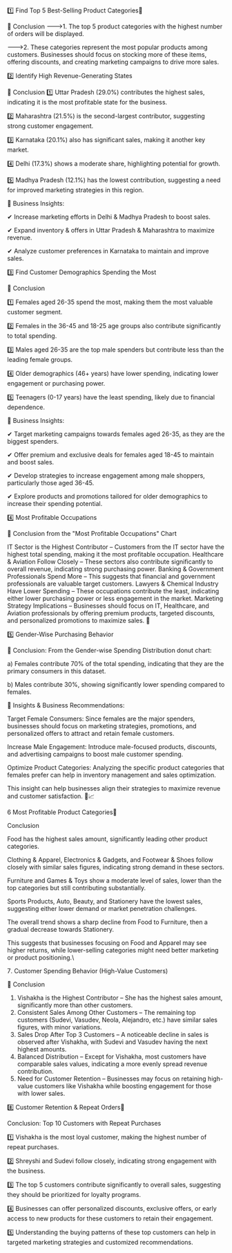 1️⃣ Find Top 5 Best-Selling Product Categories


  🔹 Conclusion
--->1. The top 5 product categories with the highest number of orders will be displayed.

--->2. These categories represent the most popular products among customers.
Businesses should focus on stocking more of these items, offering discounts, and creating marketing campaigns to drive more sales.



2️⃣ Identify High Revenue-Generating States


📌 Conclusion
1️⃣ Uttar Pradesh (29.0%) contributes the highest sales, indicating it is the most profitable state for the business.

2️⃣ Maharashtra (21.5%) is the second-largest contributor, suggesting strong customer engagement.

3️⃣ Karnataka (20.1%) also has significant sales, making it another key market.

4️⃣ Delhi (17.3%) shows a moderate share, highlighting potential for growth.

5️⃣ Madhya Pradesh (12.1%) has the lowest contribution, suggesting a need for improved marketing strategies in this region.

📝 Business Insights:

✔ Increase marketing efforts in Delhi & Madhya Pradesh to boost sales.

✔ Expand inventory & offers in Uttar Pradesh & Maharashtra to maximize revenue.

✔ Analyze customer preferences in Karnataka to maintain and improve sales.

3️⃣ Find Customer Demographics Spending the Most


📌 Conclusion

1️⃣ Females aged 26-35 spend the most, making them the most valuable customer segment.

2️⃣ Females in the 36-45 and 18-25 age groups also contribute significantly to total spending.

3️⃣ Males aged 26-35 are the top male spenders but contribute less than the leading female groups.

4️⃣ Older demographics (46+ years) have lower spending, indicating lower engagement or purchasing power.

5️⃣ Teenagers (0-17 years) have the least spending, likely due to financial dependence.

📝 Business Insights:

✔ Target marketing campaigns towards females aged 26-35, as they are the biggest spenders.

✔ Offer premium and exclusive deals for females aged 18-45 to maintain and boost sales.

✔ Develop strategies to increase engagement among male shoppers, particularly those aged 36-45.

✔ Explore products and promotions tailored for older demographics to increase their spending potential.

4️⃣ Most Profitable Occupations


📌 Conclusion from the "Most Profitable Occupations" Chart

IT Sector is the Highest Contributor – Customers from the IT sector have the highest total spending, making it the most profitable occupation.
Healthcare & Aviation Follow Closely – These sectors also contribute significantly to overall revenue, indicating strong purchasing power.
Banking & Government Professionals Spend More – This suggests that financial and government professionals are valuable target customers.
Lawyers & Chemical Industry Have Lower Spending – These occupations contribute the least, indicating either lower purchasing power or less engagement in the market.
Marketing Strategy Implications – Businesses should focus on IT, Healthcare, and Aviation professionals by offering premium products, targeted discounts, and personalized promotions to maximize sales.



5️⃣ Gender-Wise Purchasing Behavior

📌 Conclusion:
From the Gender-wise Spending Distribution donut chart:

a) Females contribute 70% of the total spending, indicating that they are the primary consumers in this dataset.

b) Males contribute 30%, showing significantly lower spending compared to females.

🔹 Insights & Business Recommendations:

Target Female Consumers: Since females are the major spenders, businesses should focus on marketing strategies, promotions, and personalized offers to attract and retain female customers.

Increase Male Engagement: Introduce male-focused products, discounts, and advertising campaigns to boost male customer spending.

Optimize Product Categories: Analyzing the specific product categories that females prefer can help in inventory management and sales optimization.

This insight can help businesses align their strategies to maximize revenue and customer satisfaction. 🚀📈

6️ Most Profitable Product Categories


Conclusion

Food has the highest sales amount, significantly leading other product categories.

Clothing & Apparel, Electronics & Gadgets, and Footwear & Shoes follow closely with similar sales figures, indicating strong demand in these sectors.

Furniture and Games & Toys show a moderate level of sales, lower than the top categories but still contributing substantially.

Sports Products, Auto, Beauty, and Stationery have the lowest sales, suggesting either lower demand or market penetration challenges.

The overall trend shows a sharp decline from Food to Furniture, then a gradual decrease towards Stationery.

This suggests that businesses focusing on Food and Apparel may see higher returns, while lower-selling categories might need better marketing or product positioning.\

7️.  Customer Spending Behavior (High-Value Customers)

📌 Conclusion 

1. Vishakha is the Highest Contributor – She has the highest sales amount, significantly more than other customers.
2. Consistent Sales Among Other Customers – The remaining top customers (Sudevi, Vasudev, Neola, Alejandro, etc.) have similar sales figures, with minor variations.
3. Sales Drop After Top 3 Customers – A noticeable decline in sales is observed after Vishakha, with Sudevi and Vasudev having the next highest amounts.
4. Balanced Distribution – Except for Vishakha, most customers have comparable sales values, indicating a more evenly spread revenue contribution.
5. Need for Customer Retention – Businesses may focus on retaining high-value customers like Vishakha while boosting engagement for those with lower sales.

8️⃣ Customer Retention & Repeat Orders


Conclusion: Top 10 Customers with Repeat Purchases

 1️⃣ Vishakha is the most loyal customer, making the highest        number of repeat purchases.
 
 2️⃣ Shreyshi and Sudevi follow closely, indicating strong engagement with the business.

 3️⃣ The top 5 customers contribute significantly to overall sales, suggesting they should be prioritized for loyalty programs.

 4️⃣ Businesses can offer personalized discounts, exclusive offers, or early access to new products for these customers to retain their engagement.

 5️⃣ Understanding the buying patterns of these top customers can help in targeted marketing strategies and customized recommendations.

